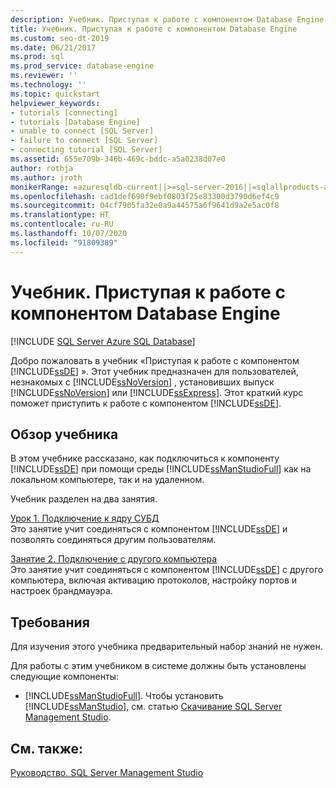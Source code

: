 ```yaml
---
description: Учебник. Приступая к работе с компонентом Database Engine
title: Учебник. Приступая к работе с компонентом Database Engine
ms.custom: seo-dt-2019
ms.date: 06/21/2017
ms.prod: sql
ms.prod_service: database-engine
ms.reviewer: ''
ms.technology: ''
ms.topic: quickstart
helpviewer_keywords:
- tutorials [connecting]
- tutorials [Database Engine]
- unable to connect [SQL Server]
- failure to connect [SQL Server]
- connecting tutorial [SQL Server]
ms.assetid: 655e709b-346b-469c-bddc-a5a0238d07e0
author: rothja
ms.author: jroth
monikerRange: =azuresqldb-current||>=sql-server-2016||=sqlallproducts-allversions||>=sql-server-linux-2017||=azuresqldb-mi-current
ms.openlocfilehash: cad1def690f9ebf0803f25e83300d3790d6ef4c9
ms.sourcegitcommit: 04cf7905fa32e0a9a44575a6f9641d9a2e5ac0f8
ms.translationtype: HT
ms.contentlocale: ru-RU
ms.lasthandoff: 10/07/2020
ms.locfileid: "91809389"
---
```

# <a name="tutorial-getting-started-with-the-database-engine"></a>Учебник. Приступая к работе с компонентом Database Engine
[!INCLUDE [SQL Server Azure SQL Database](../includes/applies-to-version/sql-asdb.md)]

Добро пожаловать в учебник «Приступая к работе с компонентом [!INCLUDE[ssDE](../includes/ssde-md.md)] ». Этот учебник предназначен для пользователей, незнакомых с [!INCLUDE[ssNoVersion](../includes/ssnoversion-md.md)] , установивших выпуск [!INCLUDE[ssNoVersion](../includes/ssnoversion-md.md)] или [!INCLUDE[ssExpress](../includes/ssexpress-md.md)]. Этот краткий курс поможет приступить к работе с компонентом [!INCLUDE[ssDE](../includes/ssde-md.md)].  
  
## <a name="what-you-will-learn"></a>Обзор учебника  
В этом учебнике рассказано, как подключиться к компоненту [!INCLUDE[ssDE](../includes/ssde-md.md)] при помощи среды [!INCLUDE[ssManStudioFull](../includes/ssmanstudiofull-md.md)] как на локальном компьютере, так и на удаленном.  
  
Учебник разделен на два занятия.  
  
[Урок 1. Подключение к ядру СУБД](../relational-databases/lesson-1-connecting-to-the-database-engine.md)  
Это занятие учит соединяться с компонентом [!INCLUDE[ssDE](../includes/ssde-md.md)] и позволять соединяться другим пользователям.  
  
[Занятие 2. Подключение с другого компьютера](../relational-databases/lesson-2-connecting-from-another-computer.md)  
Это занятие учит соединяться с компонентом [!INCLUDE[ssDE](../includes/ssde-md.md)] с другого компьютера, включая активацию протоколов, настройку портов и настроек брандмауэра.  
  
## <a name="requirements"></a>Требования  
Для изучения этого учебника предварительный набор знаний не нужен.  
  
Для работы с этим учебником в системе должны быть установлены следующие компоненты:  
  
-   [!INCLUDE[ssManStudioFull](../includes/ssmanstudiofull-md.md)]. Чтобы установить [!INCLUDE[ssManStudio](../includes/ssmanstudio-md.md)], см. статью [Скачивание SQL Server Management Studio](../ssms/download-sql-server-management-studio-ssms.md).  
  
## <a name="see-also"></a>См. также:  
[Руководство. SQL Server Management Studio](../ssms/quickstarts/connect-query-sql-server.md)  
  
  
